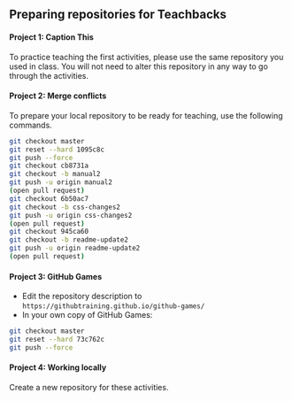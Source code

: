## Preparing repositories for Teachbacks

#### Project 1: Caption This
To practice teaching the first activities, please use the same repository you used in class. You will not need to alter this repository in any way to go through the activities.

#### Project 2: Merge conflicts
To prepare your local repository to be ready for teaching, use the following commands.

```sh
git checkout master
git reset --hard 1095c8c
git push --force
git checkout cb8731a
git checkout -b manual2
git push -u origin manual2
(open pull request)
git checkout 6b50ac7
git checkout -b css-changes2
git push -u origin css-changes2
(open pull request)
git checkout 945ca60
git checkout -b readme-update2
git push -u origin readme-update2
(open pull request)
```

#### Project 3: GitHub Games
- Edit the repository description to `https://githubtraining.github.io/github-games/`
- In your own copy of GitHub Games:
```sh
git checkout master
git reset --hard 73c762c
git push --force
```

#### Project 4: Working locally
Create a new repository for these activities.
